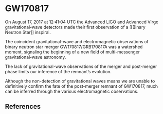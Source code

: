 # GW170817

On August 17, 2017 at 12∶41:04 UTC the Advanced LIGO and Advanced Virgo gravitational-wave detectors made their first observation of a [[Binary Neutron Star]] inspiral.


The coincident gravitational-wave and electromagnetic observations of binary neutron star merger GW170817/GRB170817A was a watershed moment, signaling the beginning of a new field of multi-messenger gravitational-wave astronomy.

The lack of gravitational-wave observations of the merger and post-merger phase limits our inference of the remnant’s evolution.

Although the non-detection of gravitational waves means we are unable to definitively confirm the fate of the post-merger remnant of GW170817, much can be inferred through the various electromagnetic observations.

## References